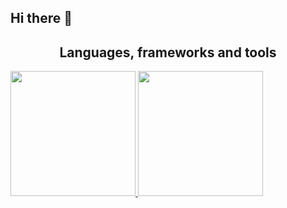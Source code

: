 ## Hi there 👋

<!--
**brenno-araujo25/brenno-araujo25** is a ✨ _special_ ✨ repository because its `README.md` (this file) appears on your GitHub profile.

Here are some ideas to get you started:

- 🔭 I’m currently working on ...
- 🌱 I’m currently learning ...
- 👯 I’m looking to collaborate on ...
- 🤔 I’m looking for help with ...
- 💬 Ask me about ...
- 📫 How to reach me: ...
- 😄 Pronouns: ...
- ⚡ Fun fact: ...
-->

<h2 align="center">Languages, frameworks and tools</h2>
<a href="https://devicon.dev/">
  <img height="200" src="https://cdn.jsdelivr.net/gh/devicons/devicon@latest/icons/react/react-original.svg" />
  <img height="200" src="https://cdn.jsdelivr.net/gh/devicons/devicon@latest/icons/nodejs/nodejs-original.svg" />
</a>
